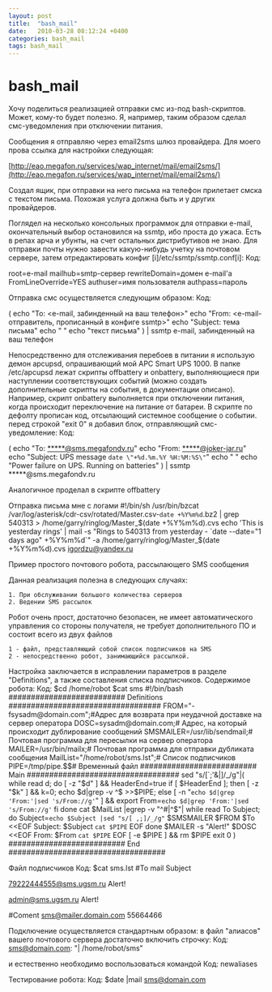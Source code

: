 ```yaml
---
layout: post
title:  "bash_mail"
date:   2010-03-28 08:12:24 +0400
categories: bash_mail
tags: bash_mail
---
```


# bash_mail
Хочу поделиться реализацией отправки смс из-под bash-скриптов. Может, кому-то будет полезно. Я, например, таким образом сделал смс-уведомления при отключении питания.

Сообщения я отправляю через email2sms шлюз провайдера. Для моего прова ссылка для настройки следующая:

[http://eao.megafon.ru/services/wap_internet/mail/email2sms/](http://eao.megafon.ru/services/wap_internet/mail/email2sms/)

Создал ящик, при отправки на него письма на телефон прилетает смска с текстом письма. Похожая услуга должна быть и у других провайдеров.

Поглядел на несколько консольных программок для отправки e-mail, окончательный выбор остановился на ssmtp, ибо проста до ужаса. Есть в репах арча и убунты, на счет остальных дистрибутивов не знаю. Для отправки почты нужно завести какую-нибудь учетку на почтовом сервере, затем отредактировать конфиг [i]/etc/ssmtp/ssmtp.conf[i]:
Код:

root=e-mail mailhub=smtp-сервер rewriteDomain=домен e-mail'а FromLineOverride=YES authuser=имя пользователя authpass=пароль


Отправка смс осуществляется следующим образом:
Код:

( echo "To: <e-mail, забинденный на ваш телефон>" echo "From: <e-mail-отправитель, прописанный в конфиге ssmtp>" echo "Subject: тема письма" echo " " echo "текст письма" ) | ssmtp e-mail, забинденный на ваш телефон


Непосредственно для отслеживания перебоев в питании я использую демон apcupsd, опрашивающий мой APC Smart UPS 1000. В папке /etc/apcupsd лежат скрипты offbattery и onbattery, выполняющиеся при наступлении соответствующих событий (можно создать дополнительные скрипты на события, в документации описано). Например, скрипт onbattery выполняется при отключении питания, когда происходит переключение на питание от батареи. В скрипте по дефолту прописан код, отсылающий системное сообщение о событии. перед строкой "exit 0" я добавил блок, отправляющий смс-уведомление:
Код:

( echo "To: <*****@sms.megafondv.ru>" echo "From: <*****@joker-jar.ru>" echo "Subject: UPS message `date \"+%d.%m.%Y %H:%M:%S\"`" echo " " echo "Power failure on UPS. Running on batteries" ) | ssmtp *****@sms.megafondv.ru


Аналогичное проделал в скрипте offbattery



Отправка письма мне с логами
#!/bin/sh
/usr/bin/bzcat /var/log/asterisk/cdr-csv/rotated/Master.csv-`date +%Y%m%d`.bz2 | grep 540313 > /home/garry/ringlog/Master_$(date +%Y%m%d).cvs
echo 'This is yesterday rings' | mail -s "Rings to 540313 from yesterday - `date --date="1 days ago" +%Y%m%d`" -a /home/garry/ringlog/Master_$(date +%Y%m%d).cvs  igordzu@yandex.ru










Пример простого почтового робота, рассылающего SMS сообщения


Данная реализация полезна в следующих случаях:

    1. При обслуживании большого количества серверов
    2. Ведении SMS рассылок


Робот очень прост, достаточно безопасен, не имеет автоматического управления со стороны получателя, не требует дополнительного ПО и состоит всего из двух файлов

    1 - файл, представляющий собой список подписчиков на SMS
    2 - непосредственно робот, занимающийся рассылкой.


Настройка заключается в исправлении параметров в разделе "Definitions", а также составления списка подписчиков.
Содержимое робота:
Код:
$cd /home/robot
$cat sms
#!/bin/bash
########################## Definitions ##################################
FROM="-fsysadm@domain.com";#Адрес для возврата при неудачной доставке на сервер оператора
DOSC=sysadm@domain.com;# Адрес, на который происходит дублирование сообщений
SMSMAILER=/usr/lib/sendmail;# Почтовая программа для пересылки на сервер оператора
MAILER=/usr/bin/mailx;# Почтовая программа для отправки дубликата сообщения
MailList="/home/robot/sms.lst";# Список подписчиков
PIPE=/tmp/pipe.$$# Временный файл
##########################    Main     ##################################
sed "s/[`;'&|]/_/g"|(
while read d; do
[ -z "$d" ] && HeaderEnd=true
 if [ $HeaderEnd ]; then [ -z "$k" ] && k=0; echo $d|grep -v ^$ >>$PIPE;
 else [ -n "`echo $d|grep 'From:'|sed 's/From://g'`" ] &&
      export From=`echo $d|grep 'From:'|sed 's/From://g'`
 fi
done
cat $MailList |egrep -v "^#|^$"|
while read To Subject; do
Subject=`echo $Subject |sed "s/[ ,;]/_/g"`
$SMSMAILER $FROM  $To <<EOF
Subject: $Subject
`cat $PIPE`
EOF
done
$MAILER -s "Alert!" $DOSC <<EOF
From: $From
`cat $PIPE`
EOF
[ -e $PIPE ] && rm $PIPE
exit 0
)
##########################    End    ###################################

Файл подписчиков
Код:
$cat sms.lst
#To mail                  Subject

79222444555@sms.ugsm.ru   Alert!

admin@sms.ugsm.ru         Alert!

#Coment
sms@mailer.domain.com     55664466

Подключение осуществляется стандартным образом: в файл "алиасов" вашего почтового сервера достаточно включить строчку:
Код:
sms@domain.com: "| /home/robot/sms"

и естественно необходимо воспользоваться командой
Код:
newaliases


Тестирование робота:
Код:
$date |mail sms@domain.com